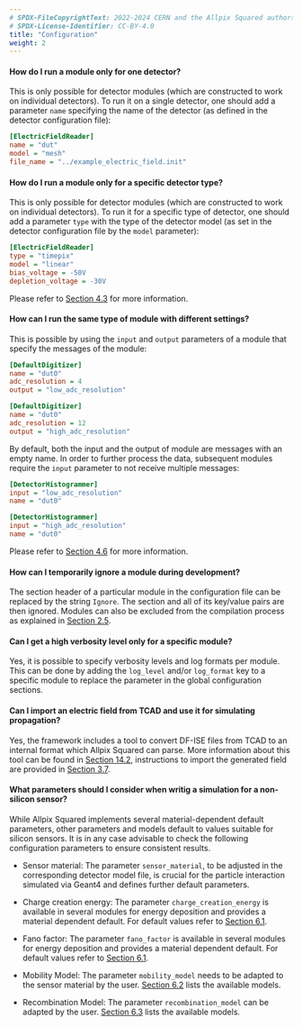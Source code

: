 ```yaml
---
# SPDX-FileCopyrightText: 2022-2024 CERN and the Allpix Squared authors
# SPDX-License-Identifier: CC-BY-4.0
title: "Configuration"
weight: 2
---
```


#### How do I run a module only for one detector?

This is only possible for detector modules (which are constructed to work on individual detectors). To run it on a single
detector, one should add a parameter `name` specifying the name of the detector (as defined in the detector configuration
file):

```ini
[ElectricFieldReader]
name = "dut"
model = "mesh"
file_name = "../example_electric_field.init"
```

#### How do I run a module only for a specific detector type?

This is only possible for detector modules (which are constructed to work on individual detectors). To run it for a specific
type of detector, one should add a parameter `type` with the type of the detector model (as set in the detector configuration
file by the `model` parameter):

```ini
[ElectricFieldReader]
type = "timepix"
model = "linear"
bias_voltage = -50V
depletion_voltage = -30V
```

Please refer to [Section 4.3](../04_framework/04_modules.md#module-instantiation) for more information.

#### How can I run the same type of module with different settings?

This is possible by using the `input` and `output` parameters of a module that specify the messages of the module:

```ini
[DefaultDigitizer]
name = "dut0"
adc_resolution = 4
output = "low_adc_resolution"

[DefaultDigitizer]
name = "dut0"
adc_resolution = 12
output = "high_adc_resolution"
```

By default, both the input and the output of module are messages with an empty name. In order to further process the data,
subsequent modules require the `input` parameter to not receive multiple messages:

```ini
[DetectorHistogrammer]
input = "low_adc_resolution"
name = "dut0"

[DetectorHistogrammer]
input = "high_adc_resolution"
name = "dut0"
```

Please refer to [Section 4.6](../04_framework/06_messages.md) for more information.

#### How can I temporarily ignore a module during development?

The section header of a particular module in the configuration file can be replaced by the string `Ignore`. The section and
all of its key/value pairs are then ignored. Modules can also be excluded from the compilation process as explained in
[Section 2.5](../02_installation/05_cmake_configuration.md).

#### Can I get a high verbosity level only for a specific module?

Yes, it is possible to specify verbosity levels and log formats per module. This can be done by adding the `log_level` and/or
`log_format` key to a specific module to replace the parameter in the global configuration sections.

#### Can I import an electric field from TCAD and use it for simulating propagation?

Yes, the framework includes a tool to convert DF-ISE files from TCAD to an internal format which Allpix Squared can parse.
More information about this tool can be found in [Section 14.2](../14_additional/mesh_converter.md), instructions to import
the generated field are provided in [Section 3.7](../03_getting_started/07_extending_simulation_chain.md#electric-fields).

#### What parameters should I consider when writig a simulation for a non-silicon sensor?

While Allpix Squared implements several material-dependent default parameters, other parameters and models default to values
suitable for silicon sensors. It is in any case advisable to check the following configuration parameters to ensure
consistent results.

- Sensor material:
  The parameter `sensor_material`, to be adjusted in the corresponding detector model file, is crucial for the particle
  interaction simulated via Geant4 and defines further default parameters.

- Charge creation energy:
  The parameter `charge_creation_energy` is available in several modules for energy deposition and provides a material
  dependent default. For default values refer to [Section 6.1](../06_models/01_material_properties.md).

- Fano factor:
  The parameter `fano_factor` is available in several modules for energy deposition and provides a material dependent
  default. For default values refer to [Section 6.1](../06_models/01_material_properties.md).

- Mobility Model:
  The parameter `mobility_model` needs to be adapted to the sensor material by the user.
  [Section 6.2](../06_models/02_carrier_mobility.md) lists the available models.

- Recombination Model:
  The parameter `recombination_model` can be adapted by the user. [Section 6.3](../06_models/03_lifetime_recombination.md)
  lists the available models.
